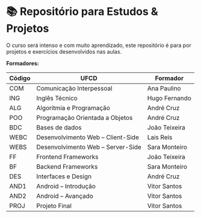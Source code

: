 
# 📚 Repositório para Estudos & Projetos

O curso será intenso e com muito aprendizado, este repositório é para por projetos e exercícios desenvolvidos nas aulas. 

**Formadores:**

Código | UFCD | Formador
----|------ | ------|
COM |Comunicação Interpessoal |Ana Paulino|
ING |Inglês Técnico |Hugo Fernando|
ALG |Algoritmia e Programação| André Cruz|
POO | Programação Orientada a Objetos | André Cruz|
BDC | Bases de dados | João Teixeira|
WEBC |Desenvolvimento Web – Client-Side | Lais Reis |
WEBS | Desenvolvimento Web – Server-Side | Sara Monteiro |
FF | Frontend Frameworks | João Teixeira |
BF | Backend Frameworks|  Sara Monteiro |
DES | Interfaces e Design | André Cruz |
AND1 | Android – Introdução | Vitor Santos |
AND2 | Android – Avançado | Vitor Santos |
PROJ | Projeto Final | Vitor Santos

